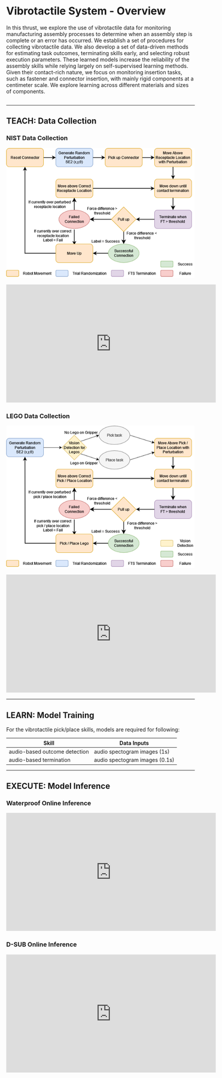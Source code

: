 # Vibrotactile System - Overview

In this thrust, we explore the use of vibrotactile data for monitoring manufacturing assembly processes to determine when an assembly step is complete or an error has occurred. We establish a set of procedures for collecting vibrotactile data. We also develop a set of data-driven methods for estimating task outcomes, terminating skills early, and selecting robust execution parameters. These learned models increase the reliability of the assembly skills while relying largely on self-supervised learning methods. Given their contact-rich nature, we focus on monitoring insertion tasks, such as fastener and connector insertion, with mainly rigid components at a centimeter scale. We explore learning across different materials and sizes of components.


```{contents}
```
---
## TEACH: Data Collection

### NIST Data Collection

![NIST Data Collection Flow Diagram](../files/vbt/NIST_Data_Collection_Flow_Diagram.png)

<iframe width="560" height="315" src="https://www.youtube.com/embed/iAEQY6bjOss?si=rLmF_a6JPDQohMNW" title="YouTube video player" frameborder="0" allow="accelerometer; autoplay; clipboard-write; encrypted-media; gyroscope; picture-in-picture; web-share" referrerpolicy="strict-origin-when-cross-origin" allowfullscreen></iframe>

### LEGO Data Collection

![LEGO Data Collection Flow Diagram](../files/vbt/LEGO_Data_Collection_Flow_Diagram.png)

<iframe width="560" height="315" src="https://www.youtube.com/embed/-Z85p3ztPq4?si=kySVBApxR_s5e8tO" title="YouTube video player" frameborder="0" allow="accelerometer; autoplay; clipboard-write; encrypted-media; gyroscope; picture-in-picture; web-share" referrerpolicy="strict-origin-when-cross-origin" allowfullscreen></iframe>

---
## LEARN: Model Training

For the vibrotactile pick/place skills, models are required for following:

| Skill | Data Inputs |
|-------|-------------|
|audio-based outcome detection| audio spectogram images (1s) |
|audio-based termination | audio spectogram images (0.1s) |

---
## EXECUTE: Model Inference

### Waterproof Online Inference
<iframe width="560" height="315" src="https://www.youtube.com/embed/RwdWVVD-_tY?si=bzhpZcg2r2unOjeY" title="YouTube video player" frameborder="0" allow="accelerometer; autoplay; clipboard-write; encrypted-media; gyroscope; picture-in-picture; web-share" referrerpolicy="strict-origin-when-cross-origin" allowfullscreen></iframe>

### D-SUB Online Inference

<iframe width="560" height="315" src="https://www.youtube.com/embed/mD1Y2qX-adI?si=8_IySdzMl4M8ICdX" title="YouTube video player" frameborder="0" allow="accelerometer; autoplay; clipboard-write; encrypted-media; gyroscope; picture-in-picture; web-share" referrerpolicy="strict-origin-when-cross-origin" allowfullscreen></iframe>